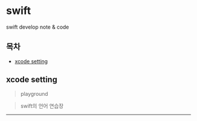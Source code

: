 # swift
swift develop note &amp; code

## 목차
* [xcode setting](#xcode-setting)
## xcode setting
> playground
 
> swift의 언어 연습장
 ***
